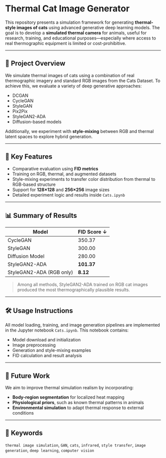 # **Thermal Cat Image Generator**

This repository presents a simulation framework for generating **thermal-style images of cats** using advanced generative deep learning models. The goal is to develop a **simulated thermal camera** for animals, useful for research, training, and educational purposes—especially where access to real thermographic equipment is limited or cost-prohibitive.

---

## 📌 Project Overview

We simulate thermal images of cats using a combination of real thermographic imagery and standard RGB images from the Cats Dataset. To achieve this, we evaluate a variety of deep generative approaches:

- DCGAN  
- CycleGAN  
- StyleGAN  
- Pix2Pix  
- StyleGAN2-ADA  
- Diffusion-based models  

Additionally, we experiment with **style-mixing** between RGB and thermal latent spaces to explore hybrid generation.

---

## 🔬 Key Features

- Comparative evaluation using **FID metrics**  
- Training on RGB, thermal, and augmented datasets  
- Style-mixing experiments to transfer color distribution from thermal to RGB-based structure  
- Support for **128×128** and **256×256** image sizes  
- Detailed experiment logic and results inside `Cats.ipynb`

---

## 📊 Summary of Results

| Model                     | FID Score ↓ |
|--------------------------|-------------|
| CycleGAN                 | 350.37      |
| StyleGAN                 | 300.00      |
| Diffusion Model          | 280.00      |
| StyleGAN2-ADA            | **101.37**  |
| StyleGAN2-ADA (RGB only) | **8.12**    |

> Among all methods, StyleGAN2-ADA trained on RGB cat images produced the most thermographically plausible results.

---

## 🛠️ Usage Instructions

All model loading, training, and image generation pipelines are implemented in the Jupyter notebook `Cats.ipynb`. This notebook contains:

- Model download and initialization  
- Image preprocessing  
- Generation and style-mixing examples  
- FID calculation and result analysis  

---

## 📝 Future Work

We aim to improve thermal simulation realism by incorporating:

- **Body-region segmentation** for localized heat mapping  
- **Physiological priors**, such as known thermal patterns in animals  
- **Environmental simulation** to adapt thermal response to external conditions  

---

## 🧠 Keywords

`thermal image simulation`, `GAN`, `cats`, `infrared`, `style transfer`, `image generation`, `deep learning`, `computer vision`

